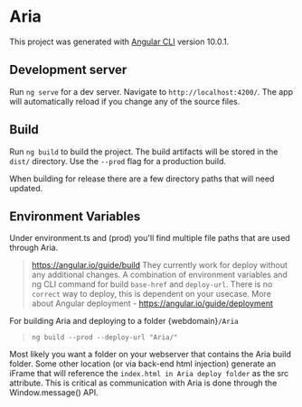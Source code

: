 # Aria

This project was generated with [Angular CLI](https://github.com/angular/angular-cli) version 10.0.1.

## Development server

Run `ng serve` for a dev server. Navigate to `http://localhost:4200/`. The app will automatically reload if you change any of the source files.


## Build

Run `ng build` to build the project. The build artifacts will be stored in the `dist/` directory. Use the `--prod` flag for a production build.

When building for release there are a few directory paths that will need updated.

## Environment Variables

Under environment.ts and (prod) you'll find multiple file paths that are used through Aria.
>https://angular.io/guide/build
They currently work for deploy without any additional changes. A combination of environment variables and ng CLI command for build `base-href` and `deploy-url`. There is no `correct` way to deploy, this is dependent on your usecase.
>More about Angular deployment - https://angular.io/guide/deployment

For building Aria and deploying to a folder {webdomain}`/Aria`
>`ng build --prod --deploy-url "Aria/"` 


Most likely you want a folder on your webserver that contains the Aria build folder.
Some other location (or via back-end html injection) generate an iFrame that will reference the `index.html in Aria deploy folder` as the src attribute. This is critical as communication with Aria is done through the Window.message() API. 